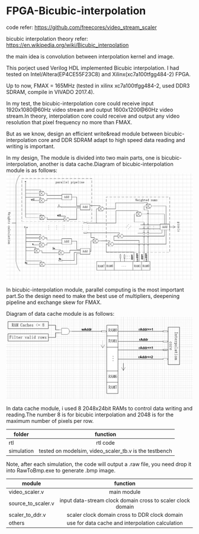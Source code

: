 # FPGA-Bicubic-interpolation
code refer: https://github.com/freecores/video_stream_scaler

bicubic interpolation theory refer: https://en.wikipedia.org/wiki/Bicubic_interpolation

the main idea is convolution between interpolation kernel and image.

This porject used Verilog HDL implemented Bicubic interpolation.
I had tested on Intel/Altera(EP4CE55F23C8) and Xilinx(xc7a100tfgg484-2) FPGA.

Up to now, FMAX = 165MHz  (tested in xilinx xc7a100tfgg484-2, used DDR3 SDRAM, compile in VIVADO 2017.4).

In my test, the bicubic-interpolation core could receive input 1920x1080@60Hz video stream and output 1600x1200@60Hz video stream.In theory, interpolation core could receive and output any video resolution that pixel frequency no more than FMAX.

But as we know, design an efficient write&read module between bicubic-interpolation core and DDR SDRAM adapt to high speed data reading and writing is important.

In my design, The module is divided into two main parts, one is bicubic-interpolation, another is data cache.Diagram of bicubic-interpolation module is as follows:
![Image discription](https://github.com/KevinHexin/FPGA-Bicubic-interpolation/blob/master/image/1.PNG)

In bicubic-interpolation module, parallel computing is the most important part.So the design need to make the best use of multipliers, deepening pipeline and exchange skew for FMAX.

Diagram of data cache module is as follows:
![Image discription](https://github.com/KevinHexin/FPGA-Bicubic-interpolation/blob/master/image/2.PNG)

In data cache module, i used 8 2048x24bit RAMs to control data writing and reading.The number 8 is for bicubic interpolation and 2048 is for the maximum number of pixels per row.

| folder|function|
| --------           |   :----:      |
|rtl| rtl code |
|simulation| tested on modelsim, video_scaler_tb.v is the testbench|

Note, after each simulation, the code will output a .raw file, you need drop it into RawToBmp.exe to generate .bmp image.


|  module            |  function     |
| --------           |   :----:      |
| video_scaler.v     |  main module  |
| source_to_scaler.v | input data-stream clock domain cross to scaler clock domain |
| scaler_to_ddr.v    | scaler clock domain cross to DDR clock domain   |
| others             | use for data cache and interpolation calculation            |
